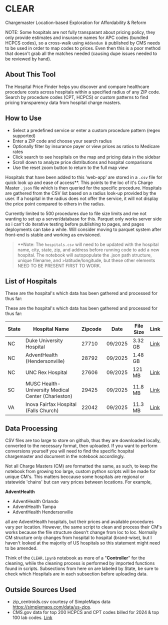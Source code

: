 # CLEAR
Chargemaster Location-based Exploration for Affordability &amp; Reform

NOTE: Some hospitals are not fully transparant about pricing policy, they only provide estimates and insurance names for APC codes (bundled HCPCS codes), so a cross-walk using `Addendum B` published by CMS needs to be used in order to map codes to prices. Even then this is a poor method that doesn't grab all the matches needed (causing dupe issues needed to be reviewed by hand). 

## About This Tool
The Hospital Price Finder helps you discover and compare healthcare procedure costs across hospitals within a specified radius of any ZIP code. Search by procedure codes (CPT, HCPCS) or custom patterns to find pricing transparency data from hospital charge masters.

## How to Use
- Select a predefined service or enter a custom procedure pattern (regex supported)
- Enter a ZIP code and choose your search radius
- Optionally filter by insurance payer or view prices as ratios to Medicare rates
- Click search to see hospitals on the map and pricing data in the sidebar
- Scroll down to analyze price distributions and hospital comparisons
- Use the reset zoom button to return to the full map view

Hospitals that have been added to this 'web-app' are stored in a `.csv` file for quick look up and ease of access**. This points to the loc of it's Charge Master `.json` file which is then queried for the specific procedure. Hospitals are gathered from the CSV list based on a radius look-up provided by the user. If a hospital in the radius does not offer the service, it will not display the price point compared to others in the radius. 

Currently limited to 500 procedures due to file size limits and me not wanting to set up a server/database for this. Parquet only works server side so i can't do iterative testing before publishing to pages, and pages deployments can take a while. Will consider moving to parquet system after front-end is stable and working as envisioned.

>**Note: The `hospitals.csv` will need to be updated with the hospital name, city, state, zip, and address before running code to add a new hospital. The notebook will autopopulate the .json path structure, unique filename, and >latitude/longitude, but these other elements NEED TO BE PRESENT FIRST TO WORK. 

## List of Hospitals

These are the hospital's which data has been gathered and processed for thus far:

These are the hospital's which data has been gathered and processed for thus far:

| State    | Hospital Name                     | Zipcode     | Date                 | File Size    | Link                                                            |
|----------|--------------------------------|-------------|-------------------|-------------|------------------------------------------------|
| NC        | Duke University Hospital     |     27710    |      09/2025      |   3.32 GB   |    [Link](https://www.dukehealth.org/paying-for-care/what-duke-charges-services) |
| NC        | AdventHealth (Hendersonville)   |     28792   |   09/2025    |      1.48 GB           |                                                                 |
| NC | UNC Rex Hospital | 27606 | 09/2025 | 121 MB | [Link](https://www.unchealth.org/records-insurance/standard-charges) |
| SC        | MUSC Health-University Medical Center (Charleston) |   29425   | 09/2025 | 11.8 MB |  [Link](https://muschealth.org/patients-visitors/billing/price-transparency) |
| VA | Inova Fairfax Hospital (Falls Church) | 22042 | 09/2025 | 11.3 MB | [Link](https://www.inova.org/patient-and-visitor-information/hospital-charges) |

## Data Processing

CSV files are too large to store on github, thus they are downloaded locally, converted to the necessary format, then uploaded. If you want to perform conversions yourself you will need to find the specific hospital chargemaster and document in the notebook accordingly.

Not all Charge Masters (CM) are formatted the same, as such, to keep the notebook from growing too large, custom python scripts will be made for unique CM's. This matters beccause some hospitals are regional or statewide 'chains' but can vary prices between locations. For example, 

**AdventHealth**
- AdventHealth Orlando
- AdventHealth Tampa
- AdventHealth Hendersonville

all are AdventHealth hospitals, but their prices and available procedures vary per location. However, the same script to clean and process their CM's works because the file structure doesn't change from loc to loc. Normally CM structure only changes from hospital to hospital (brand-wise), but I haven't looked at the majority of US hospitals so this statement might need to be amended. 

Think of the `CLEAR.ipynb` notebook as more of a "**Controller**" for the cleaning, while the cleaning process is performed by imported functions found in scripts. Subsections from here on are labeled by State, be sure to check which Hospitals are in each subsection before uploading data. 


## Outside Sources Used

- zip_centroids.csv courtesy of SimpleMaps data https://simplemaps.com/data/us-zips.
- CMS.gov data for top 200 HCPCS and CPT codes billed for 2024 & top 100 lab codes. [Link](https://www.cms.gov/data-research/statistics-trends-and-reports/medicare-fee-for-service-parts-a-b/medicare-utilization-part-b)
